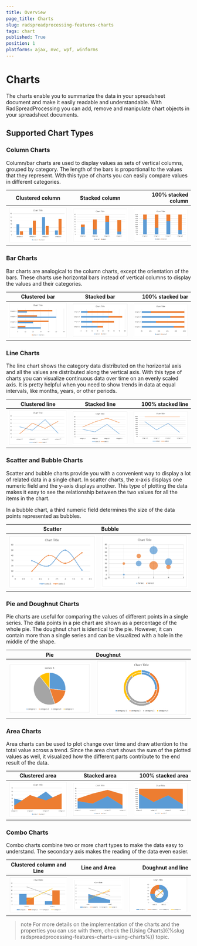 ```yaml
---
title: Overview
page_title: Charts
slug: radspreadprocessing-features-charts
tags: chart
published: True
position: 1
platforms: ajax, mvc, wpf, winforms
---
```


# Charts

The charts enable you to summarize the data in your spreadsheet document and make it easily readable and understandable. With RadSpreadProcessing you can add, remove and manipulate chart objects in your spreadsheet documents.

## Supported Chart Types

### Column Charts

Column/bar charts are used to display values as sets of vertical columns, grouped by category. The length of the bars is proportional to the values that they represent. With this type of charts you can easily compare values in different categories. 


| Clustered column        | Stacked column | 100% stacked column |
| ----------------------- |:--------------:| -------------------:|
| ![](images/SpreadProcessing-Features-Charts_1.png) | ![](images/SpreadProcessing-Features-Charts_2.png) | ![](images/SpreadProcessing-Features-Charts_3.png)|


### Bar Charts

Bar charts are analogical to the column charts, except the orientation of the bars. These charts use horizontal bars instead of vertical columns to display the values and their categories.


| Clustered bar           | Stacked bar    | 100% stacked bar    |
| ----------------------- |:--------------:| -------------------:|
| ![](images/SpreadProcessing-Features-Charts_4.png) | ![](images/SpreadProcessing-Features-Charts_5.png) | ![](images/SpreadProcessing-Features-Charts_6.png)|



### Line Charts

The line chart shows the category data distributed on the horizontal axis and all the values are distributed along the vertical axis. With this type of charts you can visualize continuous data over time on an evenly scaled axis. It is pretty helpful when you need to show trends in data at equal intervals, like months, years, or other periods.


| Clustered line          | Stacked line   | 100% stacked line   |
| ----------------------- |:--------------:| -------------------:|
| ![](images/SpreadProcessing-Features-Charts_7.png) | ![](images/SpreadProcessing-Features-Charts_8.png) | ![](images/SpreadProcessing-Features-Charts_9.png)|

### Scatter and Bubble Charts

Scatter and bubble charts provide you with a convenient way to display a lot of related data in a single chart. In scatter charts, the x-axis displays one numeric field and the y-axis displays another. This type of plotting the data makes it easy to see the relationship between the two values for all the items in the chart.

In a bubble chart, a third numeric field determines the size of the data points represented as bubbles.

| Scatter     | Bubble    | 
| ----------- |:----------| 
| ![](images/SpreadProcessing-Features-Charts_19.png) | ![](images/SpreadProcessing-Features-Charts_18.png) |

### Pie and Doughnut Charts
	
Pie charts are useful for comparing the values of different points in a single series. The data points in a pie chart are shown as a percentage of the whole pie. The doughnut chart is identical to the pie. However, it can contain more than a single series and can be visualized with a hole in the middle of the shape.


| Pie         | Doughnut  | 
| ----------- |:----------| 
| ![](images/SpreadProcessing-Features-Charts_10.png) | ![](images/SpreadProcessing-Features-Charts_11.png) |



### Area Charts

Area charts can be used to plot change over time and draw attention to the total value across a trend. Since the area chart shows the sum of the plotted values as well, it visualized how the different parts contribute to the end result of the data.

| Clustered area          | Stacked area   | 100% stacked area   |
| ----------------------- |:--------------:| -------------------:|
| ![](images/SpreadProcessing-Features-Charts_12.png) | ![](images/SpreadProcessing-Features-Charts_13.png) | ![](images/SpreadProcessing-Features-Charts_14.png)|



### Combo Charts

Combo charts combine two or more chart types to make the data easy to understand. The secondary axis makes the reading of the data even easier. 

| Clustered column and Line| Line and Area  |Doughnut and line    |
| ------------------------ |:--------------:| -------------------:|
| ![](images/SpreadProcessing-Features-Charts_15.png) | ![](images/SpreadProcessing-Features-Charts_16.png) | ![](images/SpreadProcessing-Features-Charts_17.png)|

>note For more details on the implementation of the charts and the properties you can use with them, check the [Using Charts]({%slug radspreadprocessing-features-charts-using-charts%}) topic.
